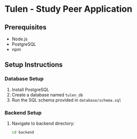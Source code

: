 # Tulen - Study Peer Application

## Prerequisites
- Node.js
- PostgreSQL
- npm

## Setup Instructions

### Database Setup
1. Install PostgreSQL
2. Create a database named `tulen_db`
3. Run the SQL schema provided in `database/schema.sql`

### Backend Setup
1. Navigate to backend directory:
   ```bash
   cd backend
